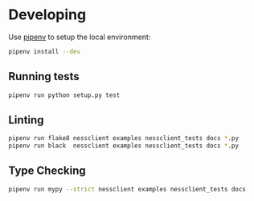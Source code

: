 # Developing
Use [pipenv](https://github.com/pypa/pipenv) to setup the local environment:

```sh
pipenv install --dev 
```

## Running tests

```sh
pipenv run python setup.py test
```

## Linting

```sh
pipenv run flake8 nessclient examples nessclient_tests docs *.py
pipenv run black  nessclient examples nessclient_tests docs *.py
```

## Type Checking

```sh
pipenv run mypy --strict nessclient examples nessclient_tests docs
```
